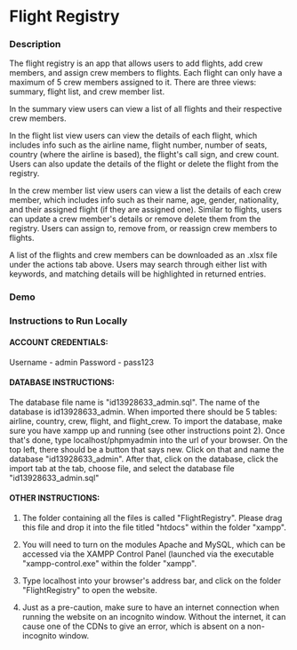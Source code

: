 # Flight Registry

### Description

The flight registry is an app that allows users to add flights, add crew members, and assign crew members to flights. Each flight can only have a maximum of 5 crew members assigned to it. There are three views: summary, flight list, and crew member list.

In the summary view users can view a list of all flights and their respective crew members.

In the flight list view users can view the details of each flight, which includes info such as the airline name, flight number, number of seats, country (where the airline is based), the flight's call sign, and crew count. Users can also update the details of the flight or delete the flight from the registry.

In the crew member list view users can view a list the details of each crew member, which includes info such as their name, age, gender, nationality, and their assigned flight (if they are assigned one). Similar to flights, users can update a crew member's details or remove delete them from the registry. Users can assign to, remove from, or reassign crew members to flights.

A list of the flights and crew members can be downloaded as an .xlsx file under the actions tab above. Users may search through either list with keywords, and matching details will be highlighted in returned entries.

### Demo

### Instructions to Run Locally

#### ACCOUNT CREDENTIALS:

Username - admin
Password - pass123

#### DATABASE INSTRUCTIONS:

The database file name is "id13928633_admin.sql". The name of the database is id13928633_admin.
When imported there should be 5 tables: airline, country, crew, flight, and flight_crew. To import the database,
make sure you have xampp up and running (see other instructions point 2). Once that's done,
type localhost/phpmyadmin into the url of your browser. On the top left, there should be a button that says new.
Click on that and name the database "id13928633_admin". After that, click on the database, click the import tab at the tab,
choose file, and select the database file "id13928633_admin.sql"

#### OTHER INSTRUCTIONS:

1. The folder containing all the files is called "FlightRegistry". Please drag this file and drop it
   into the file titled "htdocs" within the folder "xampp".

2. You will need to turn on the modules Apache and MySQL, which can be accessed via the XAMPP Control Panel
   (launched via the executable "xampp-control.exe" within the folder "xampp".

3. Type localhost into your browser's address bar, and click on the folder "FlightRegistry" to open the website.

4. Just as a pre-caution, make sure to have an internet connection when running the website on an incognito window.
   Without the internet, it can cause one of the CDNs to give an error, which is absent on a non-incognito window.

